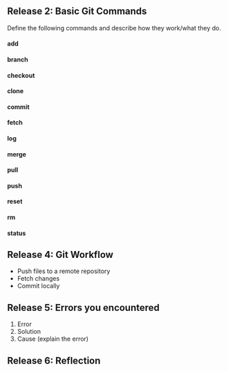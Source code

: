 <!-- test code -->
## Release 2: Basic Git Commands
Define the following commands and describe how they work/what they do.  


#### add
<!-- Your defnition here -->

#### branch
<!-- Your defnition here -->

#### checkout
<!-- Your defnition here -->

#### clone
<!-- Your defnition here -->

#### commit
<!-- Your defnition here -->

#### fetch
<!-- Your defnition here -->

#### log
<!-- Your defnition here -->

#### merge
<!-- Your defnition here -->

#### pull
<!-- Your defnition here -->

#### push
<!-- Your defnition here -->

#### reset
<!-- Your defnition here -->

#### rm
<!-- Your defnition here -->

#### status


## Release 4: Git Workflow

- Push files to a remote repository
- Fetch changes
- Commit locally

## Release 5: Errors you encountered
1. Error
2. Solution
3. Cause (explain the error)

## Release 6: Reflection
